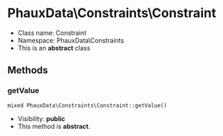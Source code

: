 PhauxData\Constraints\Constraint
===============






* Class name: Constraint
* Namespace: PhauxData\Constraints
* This is an **abstract** class







Methods
-------


### getValue

```
mixed PhauxData\Constraints\Constraint::getValue()
```





* Visibility: **public**
* This method is **abstract**.


